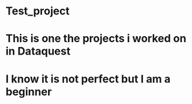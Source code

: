 # Test_project
# This is one the projects i worked on in Dataquest
# I know it is not perfect but I am a beginner
